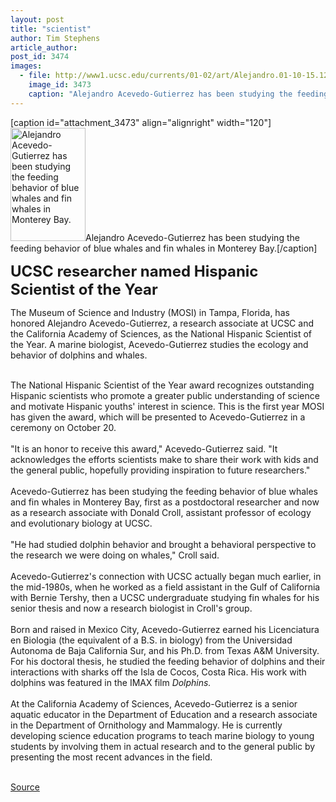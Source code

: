 ```yaml
---
layout: post
title: "scientist"
author: Tim Stephens
article_author: 
post_id: 3474
images:
  - file: http://www1.ucsc.edu/currents/01-02/art/Alejandro.01-10-15.120.jpg
    image_id: 3473
    caption: "Alejandro Acevedo-Gutierrez has been studying the feeding behavior of blue whales and fin whales in Monterey Bay."
---
```


[caption id="attachment_3473" align="alignright" width="120"]<a href="http://dev-ucsc-news.pantheonsite.io/wp-content/uploads/2001/10/Alejandro.01-10-15.120.jpg"><img class="size-full wp-image-3473" src="http://dev-ucsc-news.pantheonsite.io/wp-content/uploads/2001/10/Alejandro.01-10-15.120.jpg" alt="Alejandro Acevedo-Gutierrez has been studying the feeding behavior of blue whales and fin whales in Monterey Bay." width="120" height="181" /></a>Alejandro Acevedo-Gutierrez has been studying the feeding behavior of blue whales and fin whales in Monterey Bay.[/caption]
<p>
  <font size="5"><b>UCSC researcher named Hispanic Scientist of the Year</b></font>
</p>
<p>
  The Museum of Science and Industry (MOSI) in Tampa, Florida, has honored Alejandro Acevedo-Gutierrez, a research associate at UCSC and the California Academy of Sciences, as the National Hispanic Scientist of the Year. A marine biologist, Acevedo-Gutierrez studies the ecology and behavior of dolphins and whales.
</p><br>
The National Hispanic Scientist of the Year award recognizes outstanding Hispanic scientists who promote a greater public understanding of science and motivate Hispanic youths' interest in science. This is the first year MOSI has given the award, which will be presented to Acevedo-Gutierrez in a ceremony on October 20.<br>
<br>
"It is an honor to receive this award," Acevedo-Gutierrez said. "It acknowledges the efforts scientists make to share their work with kids and the general public, hopefully providing inspiration to future researchers."<br>
<br>
Acevedo-Gutierrez has been studying the feeding behavior of blue whales and fin whales in Monterey Bay, first as a postdoctoral researcher and now as a research associate with Donald Croll, assistant professor of ecology and evolutionary biology at UCSC.<br>
<br>
"He had studied dolphin behavior and brought a behavioral perspective to the research we were doing on whales," Croll said.<br>
<br>
Acevedo-Gutierrez's connection with UCSC actually began much earlier, in the mid-1980s, when he worked as a field assistant in the Gulf of California with Bernie Tershy, then a UCSC undergraduate studying fin whales for his senior thesis and now a research biologist in Croll's group.<br>
<br>
Born and raised in Mexico City, Acevedo-Gutierrez earned his Licenciatura en Biologia (the equivalent of a B.S. in biology) from the Universidad Autonoma de Baja California Sur, and his Ph.D. from Texas A&amp;M University. For his doctoral thesis, he studied the feeding behavior of dolphins and their interactions with sharks off the Isla de Cocos, Costa Rica. His work with dolphins was featured in the IMAX film <i>Dolphins.<br>
<br></i>At the California Academy of Sciences, Acevedo-Gutierrez is a senior aquatic educator in the Department of Education and a research associate in the Department of Ornithology and Mammalogy. He is currently developing science education programs to teach marine biology to young students by involving them in actual research and to the general public by presenting the most recent advances in the field.<br>
<br>
<p><a href="http://www1.ucsc.edu/currents/01-02/10-15/scientist.html" title="Permalink to scientist">Source</a></p>
